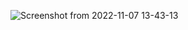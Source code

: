 
![Screenshot from 2022-11-07 13-43-13](https://user-images.githubusercontent.com/56589966/200259842-001005ac-9380-452e-9c68-012bc03b218a.png)


